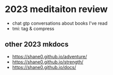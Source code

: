 # 2023 meditaiton review

- chat gtp conversations about books I've read
- tmi: tag & compress

## other 2023 mkdocs

- <https://shane0.github.io/adventure/>
- <https://shane0.github.io/strength/>
- <https://shane0.github.io/docs/>
